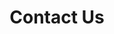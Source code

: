 ---
widget: contact
headless: true  # This file represents a page section.

# ... Put Your Section Options Here (title etc.) ...
title: Contact Us
subtitle: ''
weight: 10

content:
  # Automatically link email and phone or display as text?
  autolink: false

  # Email form provider
  form:
    provider: netlify
    formspree:
      id:
    netlify:
      # Enable CAPTCHA challenge to reduce spam?
      captcha: true

  # Contact details (edit or remove options as required)
  email: kathryn.willi@colostate.edu

    
design:
  # Choose how many columns the section has. Valid values: '1' or '2'.
  columns: '2'
---